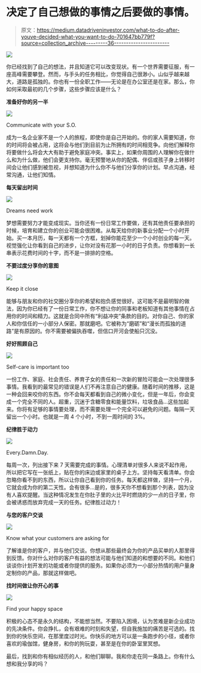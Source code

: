 # 决定了自己想做的事情之后要做的事情。

> 原文：<https://medium.datadriveninvestor.com/what-to-do-after-youve-decided-what-you-want-to-do-701647bb779f?source=collection_archive---------36----------------------->

[![](img/299a1631dd7281df0cc4e899c68f1d3a.png)](http://www.track.datadriveninvestor.com/DDIBeta11-21)

你已经找到了自己的想法，并且知道它可以改变现状。有一个世界需要征服，有一座高峰需要攀登。然而，与手头的任务相比，你觉得自己很渺小。山似乎越来越大，道路是孤独的。你也有一份全职工作——无论是在办公室还是在家。那么，你如何采取最初的几个步骤，这些步骤应该是什么？

**准备好你的另一半**

![](img/eda7aa5ecc1dcca31594700b32cda29f.png)

Communicate with your S.O.

成为一名企业家不是一个人的旅程，即使你是自己开始的。你的家人需要知道，你的时间将会被占用，这将会与他们到目前为止所拥有的时间相竞争。向他们解释你将要做什么将会大大有助于避免家庭冲突。事实上，如果你周围的人理解你在做什么和为什么做，他们会更支持你。毫无预警地从你的配偶、伴侣或孩子身上转移时间会让他们感到被忽视，并想知道为什么你不与他们分享你的计划。早点沟通，经常沟通，让他们知情。

**每天留出时间**

![](img/28e33d79e2577aaf1cfec124cc1fe51c.png)

Dreams need work

梦想需要努力才能变成现实。当你还有一份日常工作要做，还有其他责任要承担的时候，培育和建立你的创业可能会很困难。从每天给你的新事业分配一个小时开始。买一本月历，每一天都有一个方框，划掉你能花至少一个小时创业的每一天。视觉强化让你看到自己的进步，让你对没有花那一小时的日子负责。你想看到一长串表示花费时间的十字，而不是一排排的空格。

**不要过度分享你的意图**

![](img/b03c16c94b15409b1690bbe8881cf374.png)

Keep it close

能够与朋友和你的社交圈分享你的希望和抱负感觉很好。这可能不是最明智的做法，因为你已经有了一份日常工作，你不想让你的同事和老板知道有其他事情在占用你的时间和精力。这就是合同中所有“利益冲突”条款的目的。对你自己、你的家人和你信任的一小部分人保密。那就磨吧。它被称为“磨砺”和“漫长而孤独的道路”是有原因的。你不需要被偏执吞噬，但信口开河会使船只沉没。

**好好照顾自己**

![](img/934810a2de7dd9aa55b5b87c902cb5e0.png)

Self-care is important too

一份工作、家庭、社会责任、养育子女的责任和一次新的冒险可能会一次处理很多事情。我看到的最常见的错误是人们不再注意自己的健康。随着时间的推移，这是一种会回来咬你的东西。你不会每天都看到自己的微小变化，但是一年后，你会变成一个完全不同的人。超重，沉迷于含糖零食和能量饮料，垃圾食品…这些加起来。你将有足够的事情要处理，而不需要处理一个完全可以避免的问题。每隔一天留出一个小时。也就是一周 4 个小时，不到一周时间的 3%。

**纪律胜于动力**

![](img/cd096ec4b2b52cd7181e45699a90418e.png)

Every.Damn.Day.

每周一次，列出接下来 7 天需要完成的事情。心理清单对很多人来说不起作用，所以把它写在一张纸上，贴在你的床边或家里的桌子上方。坚持每天看清单。你会忽略你看不到的东西，所以让你自己看到你的任务。每天都这样做，坚持一个月，它就会成为你的第二天性。会有很多…是的，很多天你不想看到那个列表，因为没有人喜欢提醒。当这种情况发生在你肚子里的火比平时燃烧的少一点的日子里，你会被诱惑而放弃完成一天的任务。纪律胜过动力！

**与您的客户交谈**

![](img/7def52d59fe1f2bc1d169246fd9830d3.png)

Know what your customers are asking for

了解谁是你的客户，并与他们交谈。你想从那些最终会为你的产品买单的人那里得到反馈。你对什么对你的客户有益的想法可能与他们知道的和想要的不同。和他们谈谈你计划开发的功能或者你提供的服务。如果你必须为一小部分热情的用户量身定制你的产品，那就这样做吧。

**找时间做让你开心的事**

![](img/6cb1b99fb441bb4dbeb0c41b477b92cd.png)

Find your happy space

积极的心态不是永久的结构，不能想当然。不要陷入困境，认为苦难是新企业成功的先决条件。你会挣扎，会有艰难的时刻和失望，但自我施加的痛苦是可选的。找到你的快乐空间，在那里度过时光。你快乐的地方可以是一条跑步的小径，或者你喜欢的瑜伽馆，健身房，和你的狗玩耍，甚至是在你的卧室里冥想。

最后，找到和你有相似经历的人，和他们聊聊。我和你走在同一条路上。你有什么想和我分享的吗？